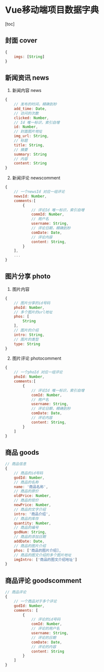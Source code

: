 # Vue移动端项目数据字典

[toc]

## 封面 cover

````javascript
{
    imgs: [String]
}
````

## 新闻资讯 news

1. 新闻内容 news

````javascript
{
    // 发布的时间，精确到秒
    add_time: Date,
    // 访问的次数
    clicked: Number,
    // Id 唯一标识，索引自增
    id: Number,
    // 封面图片地址
    img_url: String,
    // 标题
    title: String,
    // 摘要
    summary: String
    // 内容
    content: String
}
````

2. 新闻评论 newscomment

````javascript
{
    // 一个newsId 对应一组评论
    newsId: Number,
    comments:[
        {
            // 评论Id 唯一标识，索引自增
            commId: Number,
            // 用户名
            username: String,
            // 评论日期，精确到秒
            comDate: Date,
            // 评论内容
            content: String,
        }
    ],
    ...
}
````

## 图片分享 photo

1. 图片内容

````javascript
{
    // 图片分享的id号码
    phoId: Number,
    // 多个图片的url地址
    phos: [
        String
    ],
    // 图片的介绍
    intro: String,
    // 图片的类型
    type: String
}
````

2. 图片评论 photocomment

````javascript
{
    // 一个phoId 对应一组评论
    phoId: Number,
    comments:[
        {
            // 评论Id 唯一标识，索引自增
            comId: Number,
            // 用户名
            username: String,
            // 评论日期，精确到秒
            comDate: Date,
            // 评论内容
            content: String,
        }
    ] 
}
````

## 商品 goods

````javascript
// 商品信息
{
    // 商品的id号码
    godId: Number,
    // 商品的名称
    name: '商品名称',
    // 商品的原价
    oldPrice: Number,
    // 商品的现价
    newPrice: Number,
    // 商品的文字介绍
    intro: '商品介绍',
    // 商品的库存
    quantity: Number,
    // 商品的编号
    godNum: String,
    // 商品的添加日期
    addDate: Date,
    // 商品的图片介绍
    phos: ['商品的图片介绍],
    // 商品的图文介绍的多个图片地址
    imgIntro: ['商品的图文介绍地址']
}
````

## 商品评论 goodscomment

````javascript
// 商品评论
{
    // 一个商品对于多个评论
    godId: Number,
    comments: [
        {
            // 评论的id号码
            comId: Number,
            // 评论的用户名
            username: String,
            // 评论的日期
            comDate: Date,
            // 评论的内容
            content: String
        }
    ]
}

````